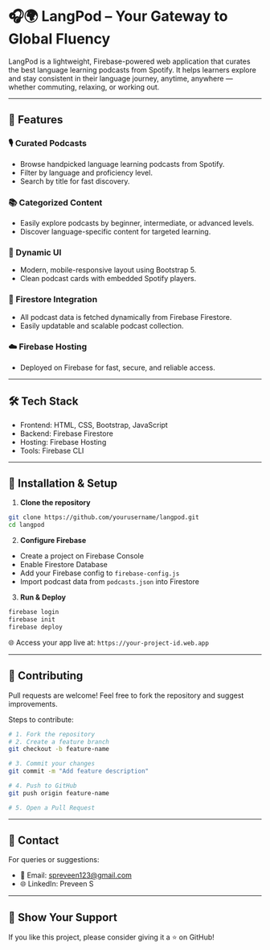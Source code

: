 # 🎧🌍 LangPod – Your Gateway to Global Fluency

LangPod is a lightweight, Firebase-powered web application that curates the best language learning podcasts from Spotify. It helps learners explore and stay consistent in their language journey, anytime, anywhere — whether commuting, relaxing, or working out.

---

## 🚀 Features

### 🎙️ Curated Podcasts
- Browse handpicked language learning podcasts from Spotify.  
- Filter by language and proficiency level.  
- Search by title for fast discovery.

### 📚 Categorized Content
- Easily explore podcasts by beginner, intermediate, or advanced levels.  
- Discover language-specific content for targeted learning.

### 🧩 Dynamic UI
- Modern, mobile-responsive layout using Bootstrap 5.  
- Clean podcast cards with embedded Spotify players.

### 📂 Firestore Integration
- All podcast data is fetched dynamically from Firebase Firestore.  
- Easily updatable and scalable podcast collection.

### ☁️ Firebase Hosting
- Deployed on Firebase for fast, secure, and reliable access.

---

## 🛠️ Tech Stack

- Frontend: HTML, CSS, Bootstrap, JavaScript  
- Backend: Firebase Firestore  
- Hosting: Firebase Hosting  
- Tools: Firebase CLI

---

## 🧪 Installation & Setup

1. **Clone the repository**

```bash
git clone https://github.com/yourusername/langpod.git
cd langpod
```

2. **Configure Firebase**

- Create a project on Firebase Console  
- Enable Firestore Database  
- Add your Firebase config to `firebase-config.js`  
- Import podcast data from `podcasts.json` into Firestore

3. **Run & Deploy**

```bash
firebase login
firebase init
firebase deploy
```

🌐 Access your app live at: `https://your-project-id.web.app`

---

## 🤝 Contributing

Pull requests are welcome! Feel free to fork the repository and suggest improvements.

Steps to contribute:

```bash
# 1. Fork the repository
# 2. Create a feature branch
git checkout -b feature-name

# 3. Commit your changes
git commit -m "Add feature description"

# 4. Push to GitHub
git push origin feature-name

# 5. Open a Pull Request
```

---

## 📧 Contact

For queries or suggestions:

- 📩 Email: spreveen123@gmail.com  
- 🌐 LinkedIn: Preveen S

---

## 🌟 Show Your Support

If you like this project, please consider giving it a ⭐ on GitHub!

